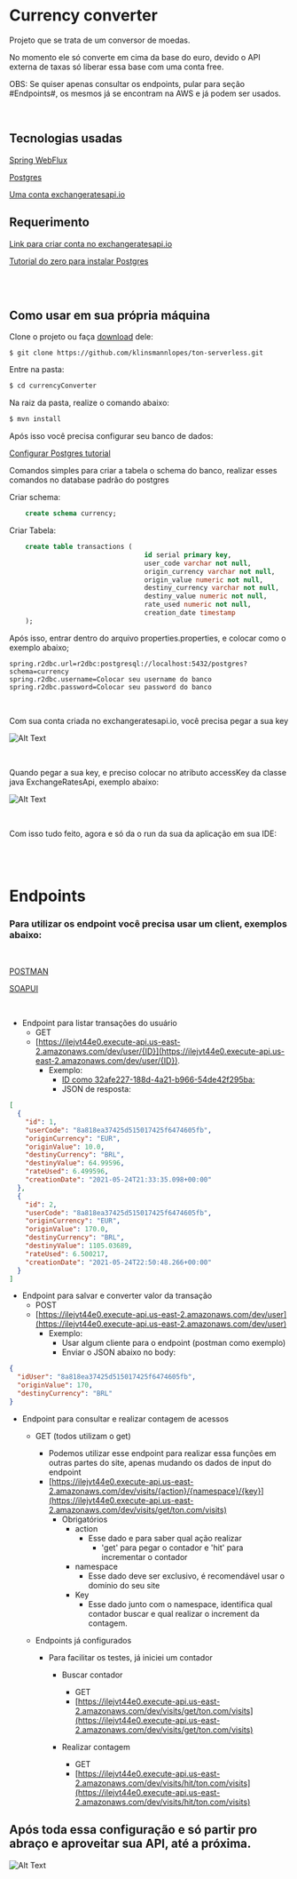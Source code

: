 # Currency converter
Projeto que se trata de um conversor de moedas.

No momento ele só converte em cima da base do euro, devido o API externa de taxas só liberar essa base com uma conta free.

OBS: Se quiser apenas consultar os endpoints, pular para seção #Endpoints#, os mesmos já se encontram na AWS e já podem ser usados.

<br />

## Tecnologias usadas

[Spring WebFlux](https://docs.spring.io/spring-framework/docs/current/reference/html/web-reactive.html)

[Postgres](https://www.postgresql.org/download/)

[Uma conta exchangeratesapi.io](https://exchangeratesapi.io/)

## Requerimento

[Link para criar conta no exchangeratesapi.io](https://exchangeratesapi.io/)

[Tutorial do zero para instalar Postgres](https://www.postgresql.org/download/)

<br /><br />

## Como usar em sua própria máquina 

Clone o projeto ou faça [download](https://github.com/klinsmannlopes/currencyConverter.git) dele:

```git
$ git clone https://github.com/klinsmannlopes/ton-serverless.git
```

Entre na pasta:

```sh
$ cd currencyConverter
```

Na raiz da pasta, realize o comando abaixo:

```sh
$ mvn install
```

Após isso você precisa configurar seu banco de dados:

[Configurar Postgres tutorial](https://www.devmedia.com.br/postgresql-tutorial/33025)

Comandos simples para criar a tabela o schema do banco, realizar esses comandos no database padrão do postgres

Criar schema:

```sql
    create schema currency;
```

Criar Tabela:

```sql
    create table transactions (
                                  id serial primary key,
                                  user_code varchar not null,
                                  origin_currency varchar not null,
                                  origin_value numeric not null,
                                  destiny_currency varchar not null,
                                  destiny_value numeric not null,
                                  rate_used numeric not null,
                                  creation_date timestamp
    );
```

Após isso, entrar  dentro do arquivo properties.properties, e colocar como o exemplo abaixo;

```
spring.r2dbc.url=r2dbc:postgresql://localhost:5432/postgres?schema=currency
spring.r2dbc.username=Colocar seu username do banco
spring.r2dbc.password=Colocar seu password do banco
```
<br />

Com sua conta criada no exchangeratesapi.io, você precisa pegar a sua key

![Alt Text](https://media.giphy.com/media/ebko7iT5sdHN9Dwgy0/giphy.gif)

<br />

Quando pegar a sua key, e preciso colocar no atributo accessKey da classe java ExchangeRatesApi, exemplo abaixo:

![Alt Text](https://media.giphy.com/media/uZvgXci5Jrc7Fk3lBc/giphy.gif)

<br />


Com isso tudo feito, agora e só da o run da sua da aplicação em sua IDE:

<br /><br />

# Endpoints

### Para utilizar os endpoint você precisa usar um client, exemplos abaixo:

<br />

[POSTMAN](https://www.postman.com)

[SOAPUI](https://www.soapui.org)

<br />

- Endpoint para listar transações do usuário
    - GET
    - [https://ilejvt44e0.execute-api.us-east-2.amazonaws.com/dev/user/{ID}](https://ilejvt44e0.execute-api.us-east-2.amazonaws.com/dev/user/{ID}).
        - Exemplo:
            - [ID como 32afe227-188d-4a21-b966-54de42f295ba:](https://ilejvt44e0.execute-api.us-east-2.amazonaws.com/dev/user/32afe227-188d-4a21-b966-54de42f295ba)
            - JSON de resposta:

```json
[
  {
    "id": 1,
    "userCode": "8a818ea37425d515017425f6474605fb",
    "originCurrency": "EUR",
    "originValue": 10.0,
    "destinyCurrency": "BRL",
    "destinyValue": 64.99596,
    "rateUsed": 6.499596,
    "creationDate": "2021-05-24T21:33:35.098+00:00"
  },
  {
    "id": 2,
    "userCode": "8a818ea37425d515017425f6474605fb",
    "originCurrency": "EUR",
    "originValue": 170.0,
    "destinyCurrency": "BRL",
    "destinyValue": 1105.03689,
    "rateUsed": 6.500217,
    "creationDate": "2021-05-24T22:50:48.266+00:00"
  }
]
```
            
- Endpoint para salvar e converter valor da transação
    - POST
    - [https://ilejvt44e0.execute-api.us-east-2.amazonaws.com/dev/user](https://ilejvt44e0.execute-api.us-east-2.amazonaws.com/dev/user)
        - Exemplo:
            - Usar algum cliente para o endpoint (postman como exemplo)
            - Enviar o JSON abaixo no body:

```json
{
  "idUser": "8a818ea37425d515017425f6474605fb",
  "originValue": 170,
  "destinyCurrency": "BRL"
}
```

- Endpoint para consultar e realizar contagem de acessos
    - GET (todos utilizam o get)
        - Podemos utilizar esse endpoint para realizar essa funções em outras partes do site, apenas mudando os dados de input do endpoint
        - [https://ilejvt44e0.execute-api.us-east-2.amazonaws.com/dev/visits/{action}/{namespace}/{key}](https://ilejvt44e0.execute-api.us-east-2.amazonaws.com/dev/visits/get/ton.com/visits)
            - Obrigatórios
                - action
                    - Esse dado e para saber qual ação realizar
                        - 'get' para pegar o contador e 'hit' para incrementar o contador
                - namespace
                    - Esse dado deve ser exclusivo, é recomendável usar o domínio do seu site
                - Key
                    - Esse dado junto com o namespace, identifica qual contador buscar e qual realizar o increment da contagem.

    
    - Endpoints já configurados
        - Para facilitar os testes, já iniciei um contador
            - Buscar contador
                - GET
                - [https://ilejvt44e0.execute-api.us-east-2.amazonaws.com/dev/visits/get/ton.com/visits](https://ilejvt44e0.execute-api.us-east-2.amazonaws.com/dev/visits/get/ton.com/visits)

            - Realizar contagem
                - GET
                - [https://ilejvt44e0.execute-api.us-east-2.amazonaws.com/dev/visits/hit/ton.com/visits](https://ilejvt44e0.execute-api.us-east-2.amazonaws.com/dev/visits/hit/ton.com/visits)


## Após toda essa configuração e só partir pro abraço e aproveitar sua API, até a próxima.


![Alt Text](https://media.giphy.com/media/eEXxfHQJ0dWOrctI55/giphy.gif)